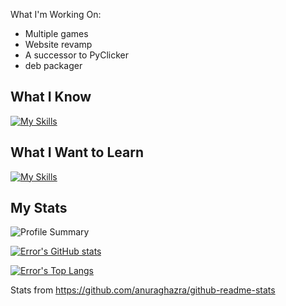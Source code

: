 What I'm Working On:
- Multiple games
- Website revamp
- A successor to PyClicker
- deb packager

## What I Know
[![My Skills](https://skillicons.dev/icons?i=godot,java,c,cpp,kotlin,md,py,lua,idea,linux)](https://skillicons.dev)

## What I Want to Learn
[![My Skills](https://skillicons.dev/icons?i=androidstudio,rust,bevy,blender,haxe,haxeflixel,bash)](https://skillicons.dev)

## My Stats
![Profile Summary](https://github-profile-summary-cards.vercel.app/api/cards/profile-details?username=errorincode27&theme=github_dark)

[![Error's GitHub stats](https://github-readme-stats.vercel.app/api?username=errorincode27&theme=onedark&count_private=true&show_icons=true)](https://github.com/anuraghazra/github-readme-stats)

[![Error's Top Langs](https://github-readme-stats.vercel.app/api/top-langs/?username=errorincode27&theme=onedark&hide=batchfile,powershell&layout=compact&count_private=true)](https://github.com/anuraghazra/github-readme-stats)

Stats from https://github.com/anuraghazra/github-readme-stats
